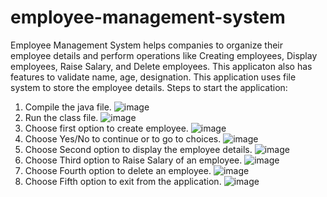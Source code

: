 # employee-management-system
Employee Management System helps companies to organize their employee details and perform operations like Creating employees, Display employees, Raise Salary, and Delete employees. This applicaton also has features to validate name, age, designation. This application uses file system to store the employee details.
Steps to start the application:
1. Compile the java file.
![image](https://user-images.githubusercontent.com/87469826/171103450-da54a259-fe75-4b8b-befa-988dda8525ac.png)
2. Run the class file.
![image](https://user-images.githubusercontent.com/87469826/171104582-2be6c891-03e6-40e0-b594-92eee8bd70da.png)
3. Choose first option to create employee.
![image](https://user-images.githubusercontent.com/87469826/171105901-434d6d6f-c319-4796-9a2f-e61166c53206.png)
4. Choose Yes/No to continue or to go to choices.
![image](https://user-images.githubusercontent.com/87469826/171106214-c11c4e63-2e9b-4bda-b1f4-eb55852612a3.png)
5. Choose Second option to display the employee details.
![image](https://user-images.githubusercontent.com/87469826/171106448-8c79d798-d83b-4b43-a197-f24d34086783.png)
6. Choose Third option to Raise Salary of an employee.
![image](https://user-images.githubusercontent.com/87469826/171106743-545c4b9f-2084-4217-824e-db5299dedbcd.png)
7. Choose Fourth option to delete an employee.
![image](https://user-images.githubusercontent.com/87469826/171107053-41d66daa-b400-4954-8d46-b4c30cb67694.png)
8. Choose Fifth option to exit from the application.
![image](https://user-images.githubusercontent.com/87469826/171107229-f6acd23c-7220-4cd3-9169-93f3afcc6c15.png)
